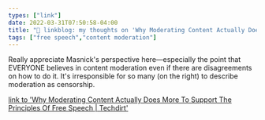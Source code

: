 ```yaml
---
types: ["link"]
date: 2022-03-31T07:50:58-04:00
title: "🔗 linkblog: my thoughts on 'Why Moderating Content Actually Does More To Support The Principles Of Free Speech | Techdirt'"
tags: ["free speech","content moderation"]
---
```

Really appreciate Masnick's perspective here—especially the point that EVERYONE believes in content moderation even if there are disagreements on how to do it. It's irresponsible for so many (on the right) to describe moderation as censorship.
 
[link to 'Why Moderating Content Actually Does More To Support The Principles Of Free Speech | Techdirt'](https://www.techdirt.com/2022/03/30/why-moderating-content-actually-does-more-to-support-the-principles-of-free-speech/)
